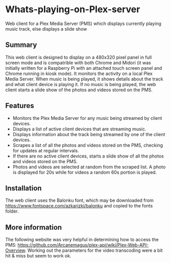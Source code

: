 # Whats-playing-on-Plex-server
Web client for a Plex Media Server (PMS) which displays currently playing music track, else displays a slide show

## Summary
This web client is designed to display on a 480x320 pixel panel in full screen mode and is compatrible with both Chrome and Midori (it was initially written for a Raspberry Pi with an attached touch screen panel and Chrome running in kiosk mode). It monitors the activity on a local Plex Media Server. When music is being played, it shows details about the track and what client device is playing it. If no music is being played, the web client starts a slide show of the photos and videos stored on the PMS.

## Features
* Monitors the Plex Media Server for any music being streamed by client devices.
* Displays a list of active client devices that are streaming music.
* Displays information about the track being streamed by one of the client devices.
* Scrapes a list of all the photos and videos stored on the PMS, checking for updates at regular intervals.
* If there are no active client devices, starts a slide show of all the photos and videos stored on the PMS.
* Photos and videos are selected at random from the scraped list. A photo is displayed for 20s while for videos a random 60s portion is played.

## Installation
The web client uses the Balonku font, which may be downloaded from https://www.fontspace.com/azkarizki/balonku and copied to the fonts folder.

## More information
The following website was very helpful in determining how to access the PMS: https://github.com/Arcanemagus/plex-api/wiki/Plex-Web-API-Overview. Working out the parameters for the video transcoding were a bit hit & miss but seem to work ok. 
